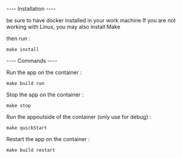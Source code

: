 ---- Installation ----

be sure to have docker installed in your work machine
If you are not working with Linux, you may also install Make 

then run :
```
make install
```

---- Commands ----

Run the app on the container :
```
make build run
```

Stop the app on the container :
```
make stop
```

Run the appoutside of the container (only use for debug) :
```
make quickStart
```

Restart the app on the container :
```
make build restart
```